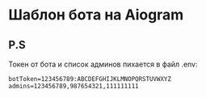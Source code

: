 <h1>Шаблон бота на Aiogram</h1>

<h2>P.S</h2>
Токен от бота и список админов пихается в файл .env:

`botToken=123456789:ABCDEFGHIJKLMNOPQRSTUVWXYZ`<br>
`admins=123456789,987654321,111111111`
